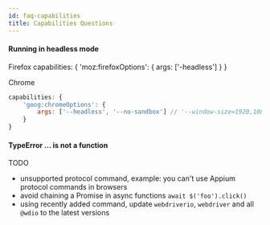 ```yaml
---
id: faq-capabilities
title: Capabilities Questions
---
```


#### Running in headless mode

Firefox
capabilities: {
    'moz:firefoxOptions': {
        args: ['-headless']
    }
}

Chrome
```js
capabilities: {
    'goog:chromeOptions': {
        args: ['--headless', '--no-sandbox'] // '--window-size=1920,1080'
    }
}
```

#### TypeError ... is not a function

TODO

- unsupported protocol command, example: you can't use Appium protocol commands in browsers
- avoid chaining a Promise in async functions `await $('foo').click()`
- using recently added command, update `webdriverio`, `webdriver` and all `@wdio` to the latest versions
